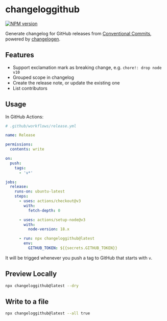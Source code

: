 # changeloggithub

[![NPM version](https://img.shields.io/npm/v/changeloggithub?color=a1b858&label=)](https://www.npmjs.com/package/changeloggithub)

Generate changelog for GitHub releases from [Conventional Commits](https://www.conventionalcommits.org/en/v1.0.0/), powered by [changelogen](https://github.com/unjs/changelogen).


## Features

- Support exclamation mark as breaking change, e.g. `chore!: drop node v10`
- Grouped scope in changelog
- Create the release note, or update the existing one
- List contributors

## Usage

In GitHub Actions:

```yml
# .github/workflows/release.yml

name: Release

permissions:
  contents: write

on:
  push:
    tags:
      - 'v*'

jobs:
  release:
    runs-on: ubuntu-latest
    steps:
      - uses: actions/checkout@v3
        with:
          fetch-depth: 0

      - uses: actions/setup-node@v3
        with:
          node-version: 18.x

      - run: npx changeloggithub@latest
        env:
          GITHUB_TOKEN: ${{secrets.GITHUB_TOKEN}}
```

It will be trigged whenever you push a tag to GitHub that starts with `v`.

## Preview Locally

```bash
npx changeloggithub@latest --dry
```

## Write to a file


```bash
npx changeloggithub@latest --all true
```
